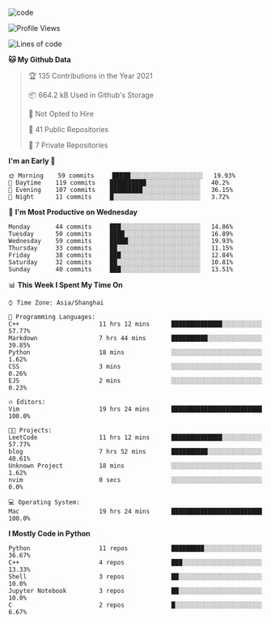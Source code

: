 
<!--
**liuyaanng/liuyaanng** is a ✨ _special_ ✨ repository because its `README.md` (this file) appears on your GitHub profile.

Here are some ideas to get you started:

- 🔭 I’m currently working on ...
- 🌱 I’m currently learning ...
- 👯 I’m looking to collaborate on ...
- 🤔 I’m looking for help with ...
- 💬 Ask me about ...
- 📫 How to reach me: ...
- 😄 Pronouns: ...
- ⚡ Fun fact: ...
-->


![code](https://cdn.jsdelivr.net/gh/liuyaanng/liuyaanng@1.0/code.gif) 

<!--START_SECTION:waka-->
![Profile Views](http://img.shields.io/badge/Profile%20Views-0-blue)

![Lines of code](https://img.shields.io/badge/From%20Hello%20World%20I%27ve%20Written-5.3%20million%20lines%20of%20code-blue)

**🐱 My Github Data** 

> 🏆 135 Contributions in the Year 2021
 > 
> 📦 664.2 kB Used in Github's Storage 
 > 
> 🚫 Not Opted to Hire
 > 
> 📜 41 Public Repositories 
 > 
> 🔑 7 Private Repositories  
 > 
**I'm an Early 🐤** 

```text
🌞 Morning    59 commits     █████░░░░░░░░░░░░░░░░░░░░   19.93% 
🌆 Daytime    119 commits    ██████████░░░░░░░░░░░░░░░   40.2% 
🌃 Evening    107 commits    █████████░░░░░░░░░░░░░░░░   36.15% 
🌙 Night      11 commits     █░░░░░░░░░░░░░░░░░░░░░░░░   3.72%

```
📅 **I'm Most Productive on Wednesday** 

```text
Monday       44 commits     ███░░░░░░░░░░░░░░░░░░░░░░   14.86% 
Tuesday      50 commits     ████░░░░░░░░░░░░░░░░░░░░░   16.89% 
Wednesday    59 commits     █████░░░░░░░░░░░░░░░░░░░░   19.93% 
Thursday     33 commits     ██░░░░░░░░░░░░░░░░░░░░░░░   11.15% 
Friday       38 commits     ███░░░░░░░░░░░░░░░░░░░░░░   12.84% 
Saturday     32 commits     ██░░░░░░░░░░░░░░░░░░░░░░░   10.81% 
Sunday       40 commits     ███░░░░░░░░░░░░░░░░░░░░░░   13.51%

```


📊 **This Week I Spent My Time On** 

```text
⌚︎ Time Zone: Asia/Shanghai

💬 Programming Languages: 
C++                      11 hrs 12 mins      ██████████████░░░░░░░░░░░   57.77% 
Markdown                 7 hrs 44 mins       ██████████░░░░░░░░░░░░░░░   39.85% 
Python                   18 mins             ░░░░░░░░░░░░░░░░░░░░░░░░░   1.62% 
CSS                      3 mins              ░░░░░░░░░░░░░░░░░░░░░░░░░   0.26% 
EJS                      2 mins              ░░░░░░░░░░░░░░░░░░░░░░░░░   0.23%

🔥 Editors: 
Vim                      19 hrs 24 mins      █████████████████████████   100.0%

🐱‍💻 Projects: 
LeetCode                 11 hrs 12 mins      ██████████████░░░░░░░░░░░   57.77% 
blog                     7 hrs 52 mins       ██████████░░░░░░░░░░░░░░░   40.61% 
Unknown Project          18 mins             ░░░░░░░░░░░░░░░░░░░░░░░░░   1.62% 
nvim                     0 secs              ░░░░░░░░░░░░░░░░░░░░░░░░░   0.0%

💻 Operating System: 
Mac                      19 hrs 24 mins      █████████████████████████   100.0%

```

**I Mostly Code in Python** 

```text
Python                   11 repos            █████████░░░░░░░░░░░░░░░░   36.67% 
C++                      4 repos             ███░░░░░░░░░░░░░░░░░░░░░░   13.33% 
Shell                    3 repos             ██░░░░░░░░░░░░░░░░░░░░░░░   10.0% 
Jupyter Notebook         3 repos             ██░░░░░░░░░░░░░░░░░░░░░░░   10.0% 
C                        2 repos             █░░░░░░░░░░░░░░░░░░░░░░░░   6.67%

```



<!--END_SECTION:waka-->
